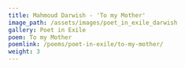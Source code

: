 ```yaml
---
title: Mahmoud Darwish - 'To my Mother'
image_path: /assets/images/poet_in_exile_darwish
gallery: Poet in Exile
poem: To my Mother
poemlink: /poems/poet-in-exile/to-my-mother/
weight: 3
---
```

